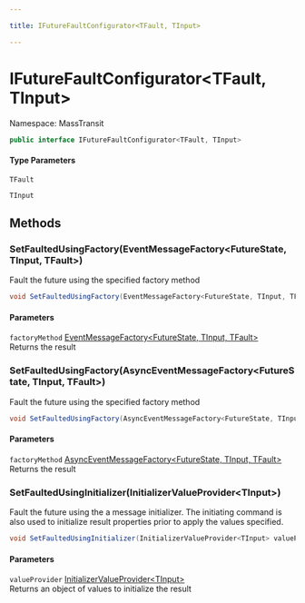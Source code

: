 ```yaml
---

title: IFutureFaultConfigurator<TFault, TInput>

---
```


# IFutureFaultConfigurator\<TFault, TInput\>

Namespace: MassTransit

```csharp
public interface IFutureFaultConfigurator<TFault, TInput>
```

#### Type Parameters

`TFault`<br/>

`TInput`<br/>

## Methods

### **SetFaultedUsingFactory(EventMessageFactory\<FutureState, TInput, TFault\>)**

Fault the future using the specified factory method

```csharp
void SetFaultedUsingFactory(EventMessageFactory<FutureState, TInput, TFault> factoryMethod)
```

#### Parameters

`factoryMethod` [EventMessageFactory\<FutureState, TInput, TFault\>](../../masstransit-abstractions/masstransit/eventmessagefactory-3)<br/>
Returns the result

### **SetFaultedUsingFactory(AsyncEventMessageFactory\<FutureState, TInput, TFault\>)**

Fault the future using the specified factory method

```csharp
void SetFaultedUsingFactory(AsyncEventMessageFactory<FutureState, TInput, TFault> factoryMethod)
```

#### Parameters

`factoryMethod` [AsyncEventMessageFactory\<FutureState, TInput, TFault\>](../../masstransit-abstractions/masstransit/asynceventmessagefactory-3)<br/>
Returns the result

### **SetFaultedUsingInitializer(InitializerValueProvider\<TInput\>)**

Fault the future using the a message initializer. The initiating command is also used to initialize
 result properties prior to apply the values specified.

```csharp
void SetFaultedUsingInitializer(InitializerValueProvider<TInput> valueProvider)
```

#### Parameters

`valueProvider` [InitializerValueProvider\<TInput\>](../masstransit/initializervalueprovider-1)<br/>
Returns an object of values to initialize the result
